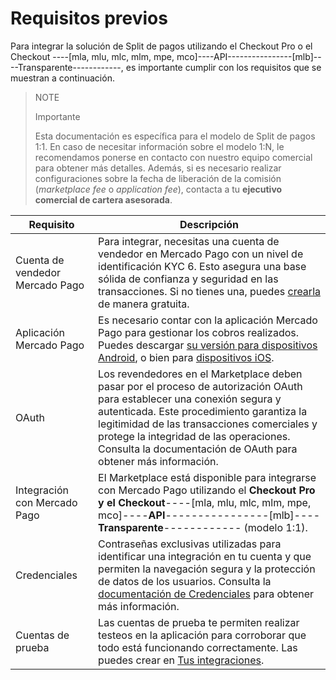 # Requisitos previos

Para integrar la solución de Split de pagos utilizando el Checkout Pro o el Checkout ----[mla, mlu, mlc, mlm, mpe, mco]----API----------------[mlb]----Transparente------------, es importante cumplir con los requisitos que se muestran a continuación.

> NOTE
>
> Importante
>
> Esta documentación es específica para el modelo de Split de pagos 1:1. En caso de necesitar información sobre el modelo 1:N, le recomendamos ponerse en contacto con nuestro equipo comercial para obtener más detalles. Además, si es necesario realizar configuraciones sobre la fecha de liberación de la comisión (*marketplace fee* o *application fee*), contacta a tu **ejecutivo comercial de cartera asesorada**.

| Requisito                        | Descripción                                                                                                                                                                                                                                      |
|----------------------------------|--------------------------------------------------------------------------------------------------------------------------------------------------------------------------------------------------------------------------------------------------|
| Cuenta de vendedor Mercado Pago   | Para integrar, necesitas una cuenta de vendedor en Mercado Pago con un nivel de identificación KYC 6. Esto asegura una base sólida de confianza y seguridad en las transacciones. Si no tienes una, puedes [crearla](https://www.mercadopago[FAKER][URL][DOMAIN]hub/registration/landing) de manera gratuita. |
| Aplicación Mercado Pago           | Es necesario contar con la aplicación Mercado Pago para gestionar los cobros realizados. Puedes descargar [su versión para dispositivos Android](https://play.google.com/store/apps/details?id=com.mercadopago.wallet&hl=es_419), o bien para [dispositivos iOS](https://apps.apple.com/ar/app/mercado-pago/id925436649).                                                                       |
| OAuth                            | Los revendedores en el Marketplace deben pasar por el proceso de autorización OAuth para establecer una conexión segura y autenticada. Este procedimiento garantiza la legitimidad de las transacciones comerciales y protege la integridad de las operaciones. Consulta la documentación de OAuth para obtener más información. |
| Integración con Mercado Pago      | El Marketplace está disponible para integrarse con Mercado Pago utilizando el **Checkout Pro y el Checkout**----[mla, mlu, mlc, mlm, mpe, mco]----**API**----------------[mlb]----**Transparente**------------ (modelo 1:1).                                                                                                           |
| Credenciales                     | Contraseñas exclusivas utilizadas para identificar una integración en tu cuenta y que permiten la navegación segura y la protección de datos de los usuarios. Consulta la [documentación de Credenciales](/developers/es/docs/split-payments/additional-content/your-integrations/credentials) para obtener más información.                     |
| Cuentas de prueba                 | Las cuentas de prueba te permiten realizar testeos en la aplicación para corroborar que todo está funcionando correctamente. Las puedes crear en [Tus integraciones](https://www.mercadopago[FAKER][URL][DOMAIN]/developers/panel/app).                                                                              |
